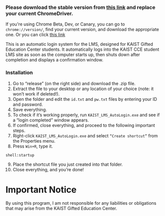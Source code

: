 
### Please download the stable version from [this link](https://googlechromelabs.github.io/chrome-for-testing/) and replace your current ChromeDriver. 

If you're using Chrome Beta, Dev, or Canary, you can go to `chrome://version/`, find your current version, and download the appropriate one. 
Or you can click [this link](https://github.com/likegravity/KAIST-LMS-AL/releases/download/C%23/kaistip.LMS.auto.login.system.zip)

This is an automatic login system for the LMS, designed for KAIST Gifted Education Center students. 
It automatically logs into the KAIST CCE student LMS site as soon as the computer starts up, then shuts down after completion and displays a confirmation window.


### Installation
1.	Go to “release” (on the right side) and download the .zip file.
2.	Extract the file to your desktop or any location of your choice (note: it won’t work if deleted!).
3.	Open the folder and edit the `id.txt` and `pw.txt` files by entering your ID and password.
4.	Save everything.
5.	To check if it’s working properly, run `KAIST_LMS_AutoLogin.exe` and see if a “login completed” window appears.
6.	If confirmed, close everything, and proceed to the following important steps.
7.	Right-click `KAIST_LMS_AutoLogin.exe` and select `“Create shortcut”` from the Properties menu.
8.	Press `Win+R`, type it. 
```bash
shell:startup
```
9.	Place the shortcut file you just created into that folder.
10.	Close everything, and you’re done!

# Important Notice

By using this program, I am not responsible for any liabilities or obligations that may arise from the KAIST Gifted Education Center.
